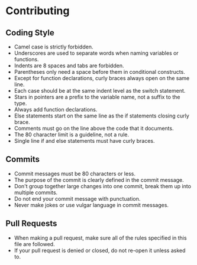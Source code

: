 # Contributing

## Coding Style
* Camel case is strictly forbidden.
* Underscores are used to separate words when naming variables or functions.
* Indents are 8 spaces and tabs are forbidden. 
* Parentheses only need a space before them in conditional constructs.
* Except for function declarations, curly braces always open on the same line.
* Each case should be at the same indent level as the switch statement.
* Stars in pointers are a prefix to the variable name, not a suffix to the type.
* Always add function declarations.
* Else statements start on the same line as the if statements closing curly brace.
* Comments must go on the line above the code that it documents.
* The 80 character limit is a guideline, not a rule.
* Single line if and else statements must have curly braces.

## Commits
* Commit messages must be 80 characters or less.
* The purpose of the commit is clearly defined in the commit message.
* Don't group together large changes into one commit, break them up into multiple commits.
* Do not end your commit message with punctuation.
* Never make jokes or use vulgar language in commit messages.

## Pull Requests
* When making a pull request, make sure all of the rules specified in this file are followed.
* If your pull request is denied or closed, do not re-open it unless asked to.
